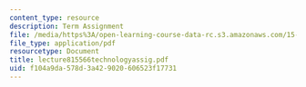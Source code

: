 ```yaml
---
content_type: resource
description: Term Assignment
file: /media/https%3A/open-learning-course-data-rc.s3.amazonaws.com/15-566-information-technology-as-an-integrating-force-in-manufacturing-spring-2003/f104a9da578d3a429020606523f17731_lecture815566technologyassig.pdf
file_type: application/pdf
resourcetype: Document
title: lecture815566technologyassig.pdf
uid: f104a9da-578d-3a42-9020-606523f17731
---
```

